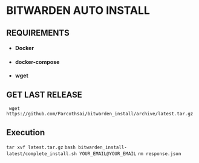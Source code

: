 # BITWARDEN AUTO INSTALL
## REQUIREMENTS
 
- #### Docker
- #### docker-compose
- #### wget

## GET LAST RELEASE
` wget https://github.com/Parcothsai/bitwarden_install/archive/latest.tar.gz`
## Execution
`tar xvf latest.tar.gz`
`bash bitwarden_install-latest/complete_install.sh YOUR_EMAIL@YOUR_EMAIL`
`rm response.json`
